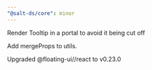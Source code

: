 ```yaml
---
"@salt-ds/core": minor
---
```


Render Tooltip in a portal to avoid it being cut off

Add mergeProps to utils.

Upgraded @floating-ui//react to v0.23.0
